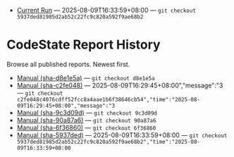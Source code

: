 - [Current Run](reports/manual/sha-5937ded/) — 2025-08-09T16:33:59+08:00 — `git checkout 5937ded81985d2ab52c22fc9c820a592f9ae68b2`
# CodeState Report History

Browse all published reports. Newest first.

- [Manual (sha-d8e1e5a)](reports/manual/sha-d8e1e5a/) — `git checkout d8e1e5a`
- [Manual (sha-c2fe048)](reports/manual/sha-c2fe048/) — 2025-08-09T16:29:45+08:00","message":"3 — `git checkout c2fe048c4076cdff52fcc8a4aae1b6f38646cb54","time":"2025-08-09T16:29:45+08:00","message":"3`
- [Manual (sha-9c3d09d)](reports/manual/sha-9c3d09d/) — `git checkout 9c3d09d`
- [Manual (sha-90a87a6)](reports/manual/sha-90a87a6/) — `git checkout 90a87a6`
- [Manual (sha-6f36860)](reports/manual/sha-6f36860/) — `git checkout 6f36860`
- [Manual (sha-5937ded)](reports/manual/sha-5937ded/) — 2025-08-09T16:33:59+08:00 — `git checkout 5937ded81985d2ab52c22fc9c820a592f9ae68b2","time":"2025-08-09T16:33:59+08:00`
